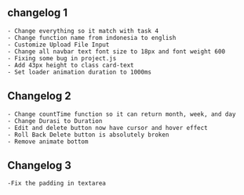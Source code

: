 ## changelog 1
    - Change everything so it match with task 4
    - Change function name from indonesia to english
    - Customize Upload File Input
    - Change all navbar text font size to 18px and font weight 600
    - Fixing some bug in project.js
    - Add 43px height to class card-text 
    - Set loader animation duration to 1000ms
## Changelog 2 
    - Change countTime function so it can return month, week, and day
    - Change Durasi to Duration
    - Edit and delete button now have cursor and hover effect
    - Roll Back Delete button is absolutely broken
    - Remove animate bottom
## Changelog 3
    -Fix the padding in textarea

